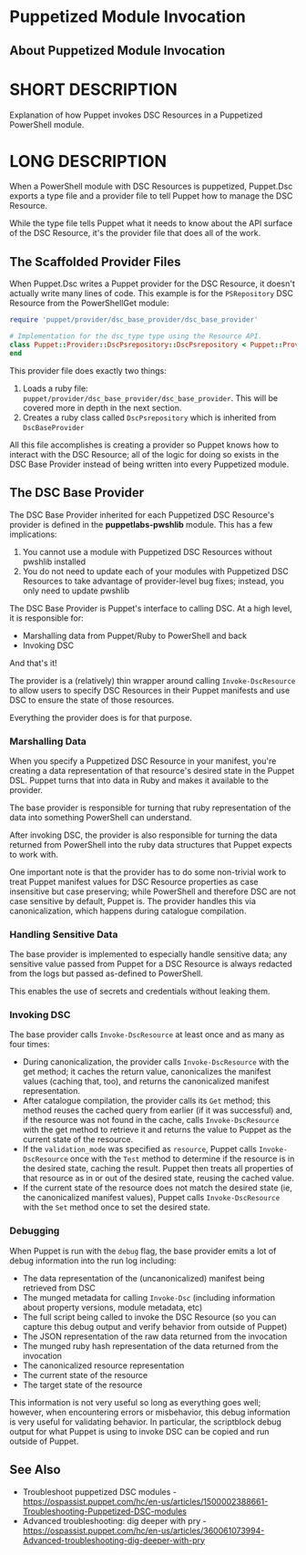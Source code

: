 # Puppetized Module Invocation

## About Puppetized Module Invocation

# SHORT DESCRIPTION

Explanation of how Puppet invokes DSC Resources in a Puppetized PowerShell module.

# LONG DESCRIPTION

When a PowerShell module with DSC Resources is puppetized, Puppet.Dsc exports a type file and a provider file to tell Puppet how to manage the DSC Resource.

While the type file tells Puppet what it needs to know about the API surface of the DSC Resource, it's the provider file that does all of the work.

## The Scaffolded Provider Files

When Puppet.Dsc writes a Puppet provider for the DSC Resource, it doesn't actually write many lines of code. This example is for the `PSRepository` DSC Resource from the PowerShellGet module:

```ruby
require 'puppet/provider/dsc_base_provider/dsc_base_provider'

# Implementation for the dsc_type type using the Resource API.
class Puppet::Provider::DscPsrepository::DscPsrepository < Puppet::Provider::DscBaseProvider
end
```

This provider file does exactly two things:

1. Loads a ruby file: `puppet/provider/dsc_base_provider/dsc_base_provider`. This will be covered more in depth in the next section.
1. Creates a ruby class called `DscPsrepository` which is inherited from `DscBaseProvider`

All this file accomplishes is creating a provider so Puppet knows how to interact with the DSC Resource; all of the logic for doing so exists in the DSC Base Provider instead of being written into every Puppetized module.

## The DSC Base Provider

The DSC Base Provider inherited for each Puppetized DSC Resource's provider is defined in the **puppetlabs-pwshlib** module. This has a few implications:

1. You cannot use a module with Puppetized DSC Resources without pwshlib installed
2. You do not need to update each of your modules with Puppetized DSC Resources to take advantage of provider-level bug fixes; instead, you only need to update pwshlib

The DSC Base Provider is Puppet's interface to calling DSC. At a high level, it is responsible for:

- Marshalling data from Puppet/Ruby to PowerShell and back
- Invoking DSC

And that's it!

The provider is a (relatively) thin wrapper around calling `Invoke-DscResource` to allow users to specify DSC Resources in their Puppet manifests and use DSC to ensure the state of those resources.

Everything the provider does is for that purpose.

### Marshalling Data

When you specify a Puppetized DSC Resource in your manifest, you're creating a data representation of that resource's desired state in the Puppet DSL. Puppet turns that into data in Ruby and makes it available to the provider.

The base provider is responsible for turning that ruby representation of the data into something PowerShell can understand.

After invoking DSC, the provider is also responsible for turning the data returned from PowerShell into the ruby data structures that Puppet expects to work with.

One important note is that the provider has to do some non-trivial work to treat Puppet manifest values for DSC Resource properties as case insensitive but case preserving; while PowerShell and therefore DSC are not case sensitive by default, Puppet is. The provider handles this via canonicalization, which happens during catalogue compilation.

### Handling Sensitive Data

The base provider is implemented to especially handle sensitive data; any sensitive value passed from Puppet for a DSC Resource is always redacted from the logs but passed as-defined to PowerShell.

This enables the use of secrets and credentials without leaking them.

### Invoking DSC

The base provider calls `Invoke-DscResource` at least once and as many as four times:

- During canonicalization, the provider calls `Invoke-DscResource` with the get method; it caches the return value, canonicalizes the manifest values (caching that, too), and returns the canonicalized manifest representation.
- After catalogue compilation, the provider calls its `Get` method; this method reuses the cached query from earlier (if it was successful) and, if the resource was not found in the cache, calls `Invoke-DscResource` with the get method to retrieve it and returns the value to Puppet as the current state of the resource.
- If the `validation_mode` was specified as `resource`, Puppet calls `Invoke-DscResource` once with the `Test` method to determine if the resource is in the desired state, caching the result. Puppet then treats all properties of that resource as in or out of the desired state, reusing the cached value.
- If the current state of the resource does not match the desired state (ie, the canonicalized manifest values), Puppet calls `Invoke-DscResource` with the `Set` method once to set the desired state.

### Debugging

When Puppet is run with the `debug` flag, the base provider emits a lot of debug information into the run log including:

- The data representation of the (uncanonicalized) manifest being retrieved from DSC
- The munged metadata for calling `Invoke-Dsc` (including information about property versions, module metadata, etc)
- The full script being called to invoke the DSC Resource (so you can capture this debug output and verify behavior from outside of Puppet)
- The JSON representation of the raw data returned from the invocation
- The munged ruby hash representation of the data returned from the invocation
- The canonicalized resource representation
- The current state of the resource
- The target state of the resource

This information is not very useful so long as everything goes well; however, when encountering errors or misbehavior, this debug information is very useful for validating behavior. In particular, the scriptblock debug output for what Puppet is using to invoke DSC can be copied and run outside of Puppet.

## See Also

- Troubleshoot puppetized DSC modules - https://ospassist.puppet.com/hc/en-us/articles/1500002388661-Troubleshooting-Puppetized-DSC-modules
- Advanced troubleshooting: dig deeper with pry - https://ospassist.puppet.com/hc/en-us/articles/360061073994-Advanced-troubleshooting-dig-deeper-with-pry
